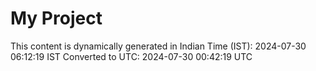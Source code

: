 # My Project

This content is dynamically generated in Indian Time (IST): 2024-07-30 06:12:19 IST
Converted to UTC: 2024-07-30 00:42:19 UTC
